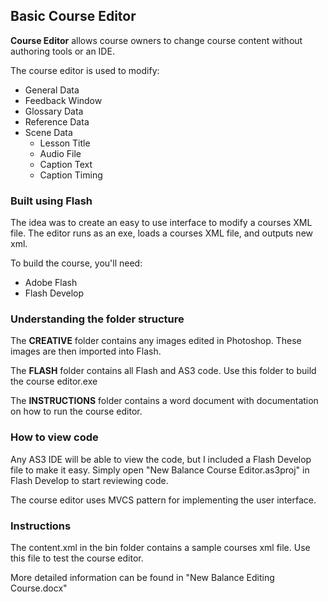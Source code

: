 ## Basic Course Editor  ##

**Course Editor** allows course owners to change course content without authoring tools or an IDE.

The course editor is used to modify:

- General Data
- Feedback Window
- Glossary Data 
- Reference Data
- Scene Data
	- Lesson Title
	- Audio File
	- Caption Text
	- Caption Timing


### Built using Flash ###

The idea was to create an easy to use interface to modify a courses XML file. The editor runs as an exe, loads a courses XML file, and outputs new xml. 

To build the course, you'll need:

- Adobe Flash
- Flash Develop

### Understanding the folder structure ###

The **CREATIVE** folder contains any images edited in Photoshop.  These images are then imported into Flash.  

The **FLASH** folder contains all Flash and AS3 code. Use this folder to build the course editor.exe

The **INSTRUCTIONS** folder contains a word document with documentation on how to run the course editor.

### How to view code ###
Any AS3 IDE will be able to view the code, but I included a Flash Develop file to make it easy.  Simply open "New Balance Course Editor.as3proj" in Flash Develop to start reviewing code.

The course editor uses MVCS pattern for implementing the user interface. 

### Instructions ###

The content.xml in the bin folder contains a sample courses xml file.  Use this file to test the course editor.

More detailed information can be found in "New Balance Editing Course.docx"